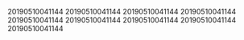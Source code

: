 20190510041144
20190510041144
20190510041144
20190510041144
20190510041144
20190510041144
20190510041144
20190510041144
20190510041144
